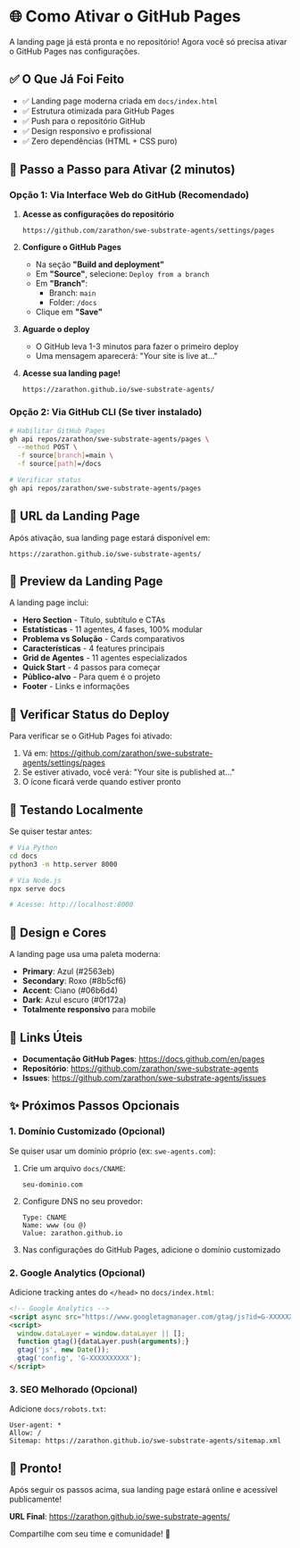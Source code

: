 # 🌐 Como Ativar o GitHub Pages

A landing page já está pronta e no repositório! Agora você só precisa ativar o GitHub Pages nas configurações.

## ✅ O Que Já Foi Feito

- ✅ Landing page moderna criada em `docs/index.html`
- ✅ Estrutura otimizada para GitHub Pages
- ✅ Push para o repositório GitHub
- ✅ Design responsivo e profissional
- ✅ Zero dependências (HTML + CSS puro)

## 🚀 Passo a Passo para Ativar (2 minutos)

### Opção 1: Via Interface Web do GitHub (Recomendado)

1. **Acesse as configurações do repositório**
   ```
   https://github.com/zarathon/swe-substrate-agents/settings/pages
   ```

2. **Configure o GitHub Pages**
   - Na seção **"Build and deployment"**
   - Em **"Source"**, selecione: `Deploy from a branch`
   - Em **"Branch"**:
     - Branch: `main`
     - Folder: `/docs`
   - Clique em **"Save"**

3. **Aguarde o deploy**
   - O GitHub leva 1-3 minutos para fazer o primeiro deploy
   - Uma mensagem aparecerá: "Your site is live at..."

4. **Acesse sua landing page!**
   ```
   https://zarathon.github.io/swe-substrate-agents/
   ```

### Opção 2: Via GitHub CLI (Se tiver instalado)

```bash
# Habilitar GitHub Pages
gh api repos/zarathon/swe-substrate-agents/pages \
  --method POST \
  -f source[branch]=main \
  -f source[path]=/docs

# Verificar status
gh api repos/zarathon/swe-substrate-agents/pages
```

## 🎯 URL da Landing Page

Após ativação, sua landing page estará disponível em:

```
https://zarathon.github.io/swe-substrate-agents/
```

## 🎨 Preview da Landing Page

A landing page inclui:

- **Hero Section** - Título, subtítulo e CTAs
- **Estatísticas** - 11 agentes, 4 fases, 100% modular
- **Problema vs Solução** - Cards comparativos
- **Características** - 4 features principais
- **Grid de Agentes** - 11 agentes especializados
- **Quick Start** - 4 passos para começar
- **Público-alvo** - Para quem é o projeto
- **Footer** - Links e informações

## 🔧 Verificar Status do Deploy

Para verificar se o GitHub Pages foi ativado:

1. Vá em: https://github.com/zarathon/swe-substrate-agents/settings/pages
2. Se estiver ativado, você verá: "Your site is published at..."
3. O ícone ficará verde quando estiver pronto

## 📱 Testando Localmente

Se quiser testar antes:

```bash
# Via Python
cd docs
python3 -m http.server 8000

# Via Node.js
npx serve docs

# Acesse: http://localhost:8000
```

## 🎨 Design e Cores

A landing page usa uma paleta moderna:
- **Primary**: Azul (#2563eb)
- **Secondary**: Roxo (#8b5cf6)
- **Accent**: Ciano (#06b6d4)
- **Dark**: Azul escuro (#0f172a)
- **Totalmente responsivo** para mobile

## 🔗 Links Úteis

- **Documentação GitHub Pages**: https://docs.github.com/en/pages
- **Repositório**: https://github.com/zarathon/swe-substrate-agents
- **Issues**: https://github.com/zarathon/swe-substrate-agents/issues

## ✨ Próximos Passos Opcionais

### 1. Domínio Customizado (Opcional)

Se quiser usar um domínio próprio (ex: `swe-agents.com`):

1. Crie um arquivo `docs/CNAME`:
   ```
   seu-dominio.com
   ```

2. Configure DNS no seu provedor:
   ```
   Type: CNAME
   Name: www (ou @)
   Value: zarathon.github.io
   ```

3. Nas configurações do GitHub Pages, adicione o domínio customizado

### 2. Google Analytics (Opcional)

Adicione tracking antes do `</head>` no `docs/index.html`:

```html
<!-- Google Analytics -->
<script async src="https://www.googletagmanager.com/gtag/js?id=G-XXXXXXXXXX"></script>
<script>
  window.dataLayer = window.dataLayer || [];
  function gtag(){dataLayer.push(arguments);}
  gtag('js', new Date());
  gtag('config', 'G-XXXXXXXXXX');
</script>
```

### 3. SEO Melhorado (Opcional)

Adicione `docs/robots.txt`:
```
User-agent: *
Allow: /
Sitemap: https://zarathon.github.io/swe-substrate-agents/sitemap.xml
```

## 🎉 Pronto!

Após seguir os passos acima, sua landing page estará online e acessível publicamente!

**URL Final**: https://zarathon.github.io/swe-substrate-agents/

Compartilhe com seu time e comunidade! 🚀
